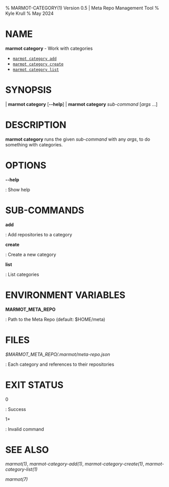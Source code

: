 % MARMOT-CATEGORY(1) Version 0.5 | Meta Repo Management Tool
% Kyle Krull
% May 2024

# NAME

**marmot category** - Work with categories

- [`marmot category add`](./category-add.md)
- [`marmot category create`](./category-create.md)
- [`marmot category list`](./category-list.md)

# SYNOPSIS

| **marmot category** [**\-\-help**]
| **marmot category** *sub-command* [*args* ...]

# DESCRIPTION

**marmot category** runs the given *sub-command* with any *args*, to do something with categories.

# OPTIONS

**-\-help**

: Show help

# SUB-COMMANDS

**add**

: Add repositories to a category

**create**

: Create a new category

**list**

: List categories

# ENVIRONMENT VARIABLES

**MARMOT_META_REPO**

: Path to the Meta Repo (default: $HOME/meta)

# FILES

*$MARMOT_META_REPO/.marmot/meta-repo.json*

: Each category and references to their repositories

# EXIT STATUS

0

: Success

1+

: Invalid command

# SEE ALSO

*marmot(1)*, *marmot-category-add(1)*, *marmot-category-create(1)*, *marmot-category-list(1)*

*marmot(7)*
